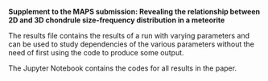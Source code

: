 **Supplement to the MAPS submission: Revealing the relationship between 2D and 3D chondrule size-frequency distribution in a meteorite**

The results file contains the results of a run with varying parameters and can be used to study dependencies of the various parameters without the need of first using the code to produce some output.

The Jupyter Notebook contains the codes for all results in the paper.
